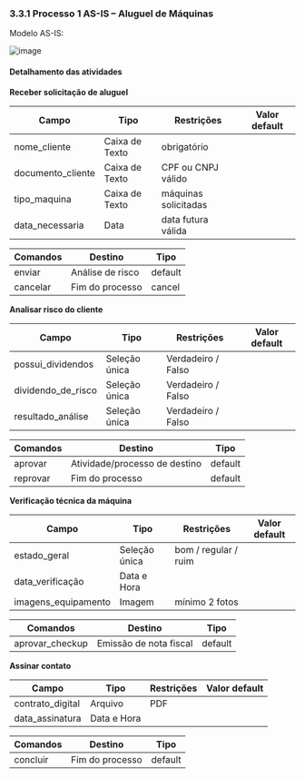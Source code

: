 ### 3.3.1 Processo 1 AS-IS – Aluguel de Máquinas
 
Modelo AS-IS:

![image](https://github.com/user-attachments/assets/23e768d0-e995-417e-bfe4-8dd06cd7abbd)

#### Detalhamento das atividades

**Receber solicitação de aluguel**

| **Campo**          | **Tipo**         | **Restrições**       | **Valor default** |
| ---                | ---              | ---                  | ---               |
| nome_cliente       | Caixa de Texto   | obrigatório          |                   |
| documento_cliente  | Caixa de Texto   | CPF ou CNPJ válido   |                   |
| tipo_maquina       | Caixa de Texto   | máquinas solicitadas |                   |
| data_necessaria    | Data             | data futura válida   |                   |

| **Comandos**         |  **Destino**                   | **Tipo** |
| ---                  | ---                            | ---               |
| enviar               | Análise de risco               | default           |
| cancelar             | Fim do processo                | cancel            |

**Analisar risco do cliente**

| **Campo**          | **Tipo**      | **Restrições**     | **Valor default** |
| ---                | ---           | ---                | ---               |
| possui_dividendos  | Seleção única | Verdadeiro / Falso |                   |
| dividendo_de_risco | Seleção única | Verdadeiro / Falso |                   |
| resultado_análise  | Seleção única | Verdadeiro / Falso |                   |

| **Comandos**         |  **Destino**                   | **Tipo**          |
| ---                  | ---                            | ---               |
| aprovar              | Atividade/processo de destino  | default           |
| reprovar             | Fim do processo                | default           |

**Verificação técnica da máquina**

| **Campo**           | **Tipo**      | **Restrições**       | **Valor default** |
| ---                 | ---           | ---                  | ---               |
| estado_geral        | Seleção única | bom / regular / ruim |                   |
| data_verificação    | Data e Hora   |                      |                   |
| imagens_equipamento | Imagem        | mínimo 2 fotos       |                   |

| **Comandos**         |  **Destino**                   | **Tipo**          |
| ---                  | ---                            | ---               |
| aprovar_checkup      | Emissão de nota fiscal         | default           |

**Assinar contato**

| **Campo**          | **Tipo**      | **Restrições**     | **Valor default** |
| ---                | ---           | ---                | ---               |
| contrato_digital   | Arquivo       | PDF                |                   |
| data_assinatura    | Data e Hora   |                    |                   |

| **Comandos**         |  **Destino**                   | **Tipo**          |
| ---                  | ---                            | ---               |
| concluir             | Fim do processo                | default           |

